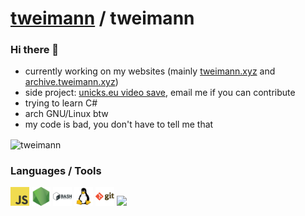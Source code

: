 # [tweimann](https://github.com/tweimann) / tweimann
### Hi there 👋

- currently working on my websites (mainly [tweimann.xyz](https://tweimann.xyz) and [archive.tweimann.xyz](https://archive.tweimann.xyz))
- side project: [unicks.eu video save](https://gist.github.com/69a7fd2f6446cf138883c342c0a894b1), email me if you can contribute
- trying to learn C#
- arch GNU/Linux btw
- my code is bad, you don't have to tell me that

<p align="lef"><img height="180p" src="https://github-profile-summary-cards.vercel.app/api/cards/profile-details?username=tweimann&theme=github_dark" alt="tweimann" align="center"/></p>

### Languages / Tools
[<code><img height="30" src="https://raw.githubusercontent.com/github/explore/80688e429a7d4ef2fca1e82350fe8e3517d3494d/topics/javascript/javascript.png"></code>](https://www.javascript.com/)
[<code><img height="30" src="https://raw.githubusercontent.com/github/explore/80688e429a7d4ef2fca1e82350fe8e3517d3494d/topics/nodejs/nodejs.png"></code>](https://nodejs.org/)
[<code><img height="30" src="https://raw.githubusercontent.com/github/explore/80688e429a7d4ef2fca1e82350fe8e3517d3494d/topics/bash/bash.png"></code>](https://www.gnu.org/software/bash/)
[<code><img height="30" src="https://raw.githubusercontent.com/github/explore/80688e429a7d4ef2fca1e82350fe8e3517d3494d/topics/linux/linux.png"></code>](https://www.linux.org/)
[<code><img height="30" src="https://raw.githubusercontent.com/github/explore/80688e429a7d4ef2fca1e82350fe8e3517d3494d/topics/git/git.png"></code>](https://github.com/)
[<code><img height="30" src="https://code.visualstudio.com/assets/favicon.ico"></code>](https://code.visualstudio.com/)

<!--
**tweimann/tweimann** is a ✨ _special_ ✨ repository because its `README.md` (this file) appears on your GitHub profile.

Here are some ideas to get you started:

- 🔭 I’m currently working on ...
- 🌱 I’m currently learning ...
- 👯 I’m looking to collaborate on ...
- 🤔 I’m looking for help with ...
- 💬 Ask me about ...
- 📫 How to reach me: ...
- 😄 Pronouns: ...
- ⚡ Fun fact: ...
-->
